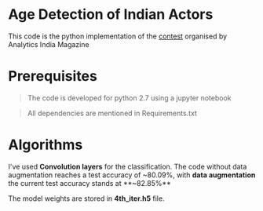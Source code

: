 # Age Detection of Indian Actors

This code is the python implementation of the [contest](https://datahack.analyticsvidhya.com/contest/practice-problem-age-detection/) 
organised by Analytics India Magazine

# Prerequisites

>The code is developed for python 2.7 using a jupyter notebook

>All dependencies are mentioned in Requirements.txt 

# Algorithms

I've used **Convolution layers** for the classification. The code without data augmentation reaches a test accuracy of ~80.09%, with **data augmentation** the current test accuracy stands at **~82.85%**

The model weights are stored in **4th_iter.h5** file.
